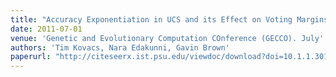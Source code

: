 ```yaml
---
title: "Accuracy Exponentiation in UCS and its Effect on Voting Margins"
date: 2011-07-01
venue: 'Genetic and Evolutionary Computation COnference (GECCO). July'
authors: 'Tim Kovacs, Nara Edakunni, Gavin Brown'
paperurl: "http://citeseerx.ist.psu.edu/viewdoc/download?doi=10.1.1.301.1035&rep=rep1&type=pdf"
---
```

